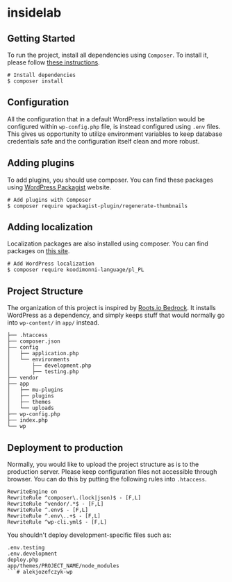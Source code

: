 # insidelab
## Getting Started
To run the project, install all dependencies using `Composer`. To install it, please follow [these instructions](https://getcomposer.org/doc/00-intro.md).

```
# Install dependencies
$ composer install
```

## Configuration
All the configuration that in a default WordPress installation would be configured within `wp-config.php` file, is instead configured using `.env` files. This gives us opportunity to utilize environment variables to keep database credentials safe and the configuration itself clean and more robust.

## Adding plugins
To add plugins, you should use composer. You can find these packages using [WordPress Packagist](https://wpackagist.org/) website.

```
# Add plugins with Composer
$ composer require wpackagist-plugin/regenerate-thumbnails
```

## Adding localization
Localization packages are also installed using composer. You can find packages on [this site](https://wp-languages.github.io/).

```
# Add WordPress localization
$ composer require koodimonni-language/pl_PL
```

## Project Structure
The organization of this project is inspired by [Roots.io Bedrock](https://roots.io/bedrock/). It installs WordPress as a dependency, and simply keeps stuff that would normally go into `wp-content/` in `app/` instead.

```
├── .htaccess
├── composer.json
├── config
│   ├── application.php
│   └── environments
│       ├── development.php
│       ├── testing.php
├── vendor
├── app
│   ├── mu-plugins
│   ├── plugins
│   ├── themes
│   └── uploads
├── wp-config.php
├── index.php
└── wp
```

## Deployment to production
Normally, you would like to upload the project structure as is to the production server. Please keep configuration files not accessible through browser. You can do this by putting the following rules into `.htaccess`.

```
RewriteEngine on
RewriteRule ^composer\.(lock|json)$ - [F,L]
RewriteRule ^vendor/.*$ - [F,L]
RewriteRule ^.env$ - [F,L]
RewriteRule ^.env\..+$ - [F,L]
RewriteRule ^wp-cli.yml$ - [F,L]
```

You shouldn't deploy development-specific files such as:
```
.env.testing
.env.development
deploy.php
app/themes/PROJECT_NAME/node_modules
```# alekjozefczyk-wp
